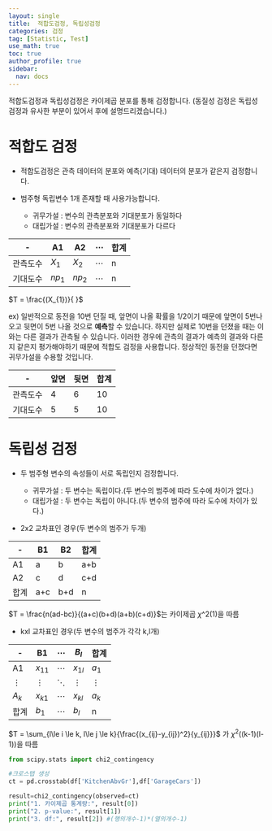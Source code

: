 ```yaml
---
layout: single
title:  적합도검정, 독립성검정
categories: 검정
tag: [Statistic, Test]
use_math: true
toc: true
author_profile: true
sidebar:
  nav: docs
---
```


적합도검정과 독립성검정은 카이제곱 분포를 통해 검정합니다. (동질성 검정은 독립성 검정과 유사한 부분이 있어서 후에 설명드리겠습니다.)


# 적합도 검정

- 적합도검정은 관측 데이터의 분포와 예측(기대) 데이터의 분포가 같은지 검정합니다.
- 범주형 독립변수 1개 존재할 때 사용가능합니다.
 
  - 귀무가설 : 변수의 관측분포와 기대분포가 동일하다
  - 대립가설 : 변수의 관측분포와 기대분포가 다르다

|-|A1|A2|$\cdots$|합계|
|-|-|-|-|-|
|관측도수|$X_{1}$|$X_{2}$|$\cdots$|n|
|기대도수|$np_{1}$|$np_{2}$|$\cdots$|n|

$T = \frac{(X_{1})}{  }$


ex) 일반적으로 동전을 10번 던질 때, 앞면이 나올 확률을 1/2이기 때문에 앞면이 5번나오고 뒷면이 5번 나올 것으로 **예측**할 수 있습니다. 하지만 실제로 10번을 던졌을 때는 이와는 다른 결과가 관측될 수 있습니다. 이러한 경우에 관측의 결과가 예측의 결과와 다른지 같은지 평가해야하기 때문에 적합도 검정을 사용합니다. 정상적인 동전을 던졌다면 귀무가설을 수용할 것입니다.

|-|앞면|뒷면|합계|
|-|-|-|-|
|관측도수|4|6|10|
|기대도수|5|5|10|

# 독립성 검정

- 두 범주형 변수의 속성들이 서로 독립인지 검정합니다.

  - 귀무가설 : 두 변수는 독립이다.(두 변수의 범주에 따라 도수에 차이가 없다.)  
  - 대립가설 : 두 변수는 독립이 아니다.(두 변수의 범주에 따라 도수에 차이가 있다.)


- 2x2 교차표인 경우(두 변수의 범주가 두개)

|-|B1|B2|합계|
|-|-|-|-|
|A1|a|b|a+b|
|A2|c|d|c+d|
|합계|a+c|b+d|n|

$T = \frac{n(ad-bc)}{(a+c)(b+d)(a+b)(c+d)}$는 카이제곱 $\chi$^2(1)을 따름

- kxl 교차표인 경우(두 변수의 범주가 각각 k,l개)

|-|B1|$\cdots$|$B_{l}$|합계|
|-|-|-|-|-|
|A1|$x_{11}$|$\cdots$|$x_{1l}$|$a_{1}$|
|$\vdots$|$\vdots$|$\ddots$|$\vdots$|$\vdots$|
|$A_{k}$|$x_{k1}$|$\cdots$|$x_{kl}$|$a_{k}$|
|합계|$b_{1}$|$\cdots$|$b_{l}$|n|

$T = \sum_{l\le i \le k, l\le j \le k}{\frac{(x_{ij}-y_{ij})^2}{y_{ij}}}$
가 $\chi^2$((k-1)(l-1))을 따름



```python
from scipy.stats import chi2_contingency

#크로스탭 생성
ct = pd.crosstab(df['KitchenAbvGr'],df['GarageCars']) 

result=chi2_contingency(observed=ct)
print("1. 카이제곱 통계량:", result[0])
print("2. p-value:", result[1])
print("3. df:", result[2]) #(행의개수-1)*(열의개수-1)
```